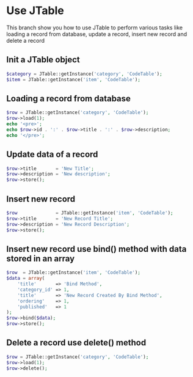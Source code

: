 # Use JTable

This branch show you how to use JTable to perform various tasks like loading a record from database, update a record, insert new record and delete a record

## Init a JTable object
```php
$category = JTable::getInstance('category', 'CodeTable');
$item = JTable::getInstance('item', 'CodeTable');
```

## Loading a record from database
```php
$row = JTable::getInstance('category', 'CodeTable');
$row->load(1);
echo '<pre>';
echo $row->id . ':' . $row->title . ':' . $row->description;
echo '</pre>';
```

## Update data of a record
```php
$row->title       = 'New Title';
$row->description = 'New description';
$row->store();
```

## Insert new record
```php
$row              = JTable::getInstance('item', 'CodeTable');
$row->title       = 'New Record Title';
$row->description = 'New Record Description';
$row->store();
```

## Insert new record use bind() method with data stored in an array
```php
$row  = JTable::getInstance('item', 'CodeTable');
$data = array(
	'title'       => 'Bind Method',
	'category_id' => 1,
	'title'       => 'New Record Created By Bind Method',
	'ordering'    => 1,
	'published'   => 1
);
$row->bind($data);
$row->store();
```

## Delete a record use delete() method
```php
$row = JTable::getInstance('category', 'CodeTable');
$row->load(1);
$row->delete();
```
